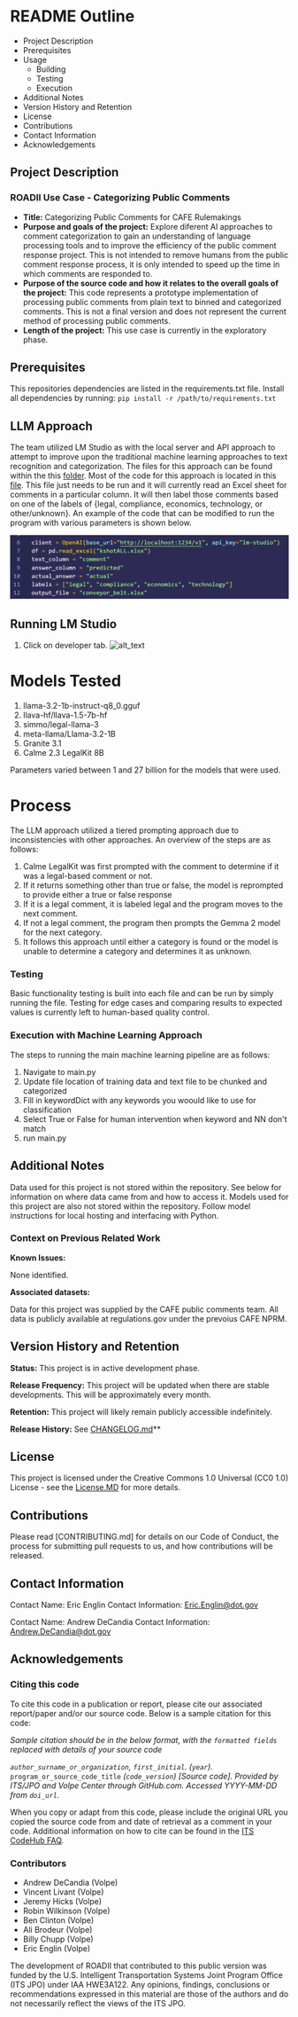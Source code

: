 # README Outline

* Project Description
* Prerequisites
* Usage
  * Building
  * Testing
  * Execution
* Additional Notes
* Version History and Retention
* License
* Contributions
* Contact Information
* Acknowledgements

## Project Description

### ROADII Use Case - Categorizing Public Comments

* **Title:** Categorizing Public Comments for CAFE Rulemakings
* **Purpose and goals of the project:** Explore diferent AI approaches to comment categorization to gain an understanding of language processing tools and to improve the efficiency of the public comment response project. This is not intended to remove humans from the public comment response process, it is only intended to speed up the time in which comments are responded to.
* **Purpose of the source code and how it relates to the overall goals of the project:** This code represents a prototype implementation of processing public comments from plain text to binned and categorized comments. This is not a final version and does not represent the current method of processing public comments.
* **Length of the project:** This use case is currently in the exploratory phase.

## Prerequisites

This repositories dependencies are listed in the requirements.txt file. Install all dependencies by running: ```pip install -r /path/to/requirements.txt```


## LLM Approach
The team utilized LM Studio as with the local server and API approach to attempt to improve upon the traditional machine learning approaches to text recognition and categorization. The files for this approach can be found within the this [folder](https://github.com/ROADII-Lab/CAFE-public-comments/tree/LM_Studio/LM_Studio). Most of the code for this approach is located in this [file](https://github.com/ROADII-Lab/CAFE-public-comments/blob/LM_Studio/LM_Studio/tryingLM_Studio.py). This file just needs to be run and it will currently read an Excel sheet for comments in a particular column. It will then label those comments based on one of the labels of {legal, compliance, economics, technology, or other/unknown}. An example of the code that can be modified to run the program with various parameters is shown below.

![alt text](https://github.com/ROADII-Lab/CAFE-public-comments/blob/main/Images/Screenshot%202025-01-10%20102216.png)

## Running LM Studio
1. Click on developer tab.
![alt_text]()

# Models Tested
1.	llama-3.2-1b-instruct-q8_0.gguf
2.	llava-hf/llava-1.5-7b-hf
3.	simmo/legal-llama-3
4.	meta-llama/Llama-3.2-1B
5.	Granite 3.1
6.	Calme 2.3 LegalKit 8B

Parameters varied between 1 and 27 billion for the models that were used. 

# Process
The LLM approach utilized a tiered prompting approach due to inconsistencies with other approaches. 
An overview of the steps are as follows:
1. Calme LegalKit was first prompted with the comment to determine if it was a legal-based comment or not.
2. If it returns something other than true or false, the model is reprompted to provide either a true or false response
3. If it is a legal comment, it is labeled legal and the program moves to the next comment.
4. If not a legal comment, the program then prompts the Gemma 2 model for the next category.
5. It follows this approach until either a category is found or the model is unable to determine a category and determines it as unknown.


### Testing

Basic functionality testing is built into each file and can be run by simply running the file. Testing for edge cases and comparing results to expected values is currently left to human-based quality control.

### Execution with Machine Learning Approach

The steps to running the main machine learning pipeline are as follows:

1. Navigate to main.py
2. Update file location of training data and text file to be chunked and categorized
3. Fill in keywordDict with any keywords you woould like to use for classification
4. Select True or False for human intervention when keyword and NN don't match
5. run main.py

## Additional Notes

Data used for this project is not stored within the repository. See below for information on where data came from and how to access it.
Models used for this project are also not stored within the repository. Follow model instructions for local hosting and interfacing with Python.

### Context on Previous Related Work

**Known Issues:**

None identified.

**Associated datasets:**

Data for this project was supplied by the CAFE public comments team. All data is publicly available at regulations.gov under the prevoius CAFE NPRM.

## Version History and Retention

**Status:** This project is in active development phase.

**Release Frequency:** This project will be updated when there are stable developments. This will be approximately every month.

**Retention:** This project will likely remain publicly accessible indefinitely.

**Release History:**  See [CHANGELOG.md](CHANGELOG.md)**

## License

This project is licensed under the Creative Commons 1.0 Universal (CC0 1.0) License - see the [License.MD](https://github.com/usdot-jpo-codehub/codehub-readme-template/blob/master/LICENSE) for more details.

## Contributions

Please read [CONTRIBUTING.md] for details on our Code of Conduct, the process for submitting pull requests to us, and how contributions will be released.

## Contact Information

Contact Name: Eric Englin
Contact Information: <Eric.Englin@dot.gov>

Contact Name: Andrew DeCandia
Contact Information: <Andrew.DeCandia@dot.gov>

## Acknowledgements

### Citing this code

To cite this code in a publication or report, please cite our associated report/paper and/or our source code. Below is a sample citation for this code:

*Sample citation should be in the below format, with the `formatted fields` replaced with details of your source code*

*`author_surname_or_organization`, `first_initial`. (`year`).* `program_or_source_code_title` *(`code_version`) [Source code]. Provided by ITS/JPO and Volpe Center through GitHub.com. Accessed YYYY-MM-DD from `doi_url`.*

When you copy or adapt from this code, please include the original URL you copied the source code from and date of retrieval as a comment in your code. Additional information on how to cite can be found in the [ITS CodeHub FAQ](https://its.dot.gov/code/#/faqs).

### Contributors

* Andrew DeCandia (Volpe)
* Vincent Livant (Volpe)
* Jeremy Hicks (Volpe)
* Robin Wilkinson (Volpe)
* Ben Clinton (Volpe)
* Ali Brodeur (Volpe)
* Billy Chupp (Volpe)
* Eric Englin (Volpe)

The development of ROADII that contributed to this public version was funded by the U.S. Intelligent Transportation Systems Joint Program Office (ITS JPO) under IAA HWE3A122. Any opinions, findings, conclusions or recommendations expressed in this material are those of the authors and do not necessarily reflect the views of the ITS JPO.
